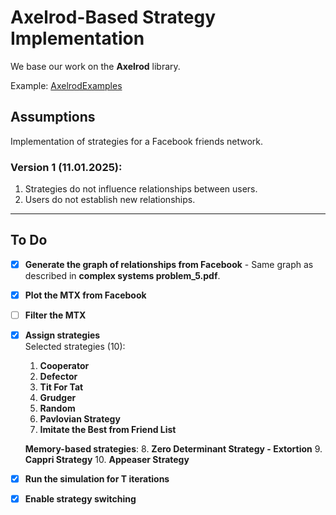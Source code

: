 # Axelrod-Based Strategy Implementation

We base our work on the **Axelrod** library.

Example: [AxelrodExamples](https://github.com/Axelrod-Python/AxelrodExamples)

## Assumptions
Implementation of strategies for a Facebook friends network.

### Version 1 (11.01.2025):
1. Strategies do not influence relationships between users.
2. Users do not establish new relationships.

---

## To Do
- [x] **Generate the graph of relationships from Facebook**
      - Same graph as described in **complex systems problem_5.pdf**.
- [x] **Plot the MTX from Facebook**
- [ ] **Filter the MTX**
- [x] **Assign strategies**  
      Selected strategies (10):
   1. **Cooperator**
   2. **Defector**
   3. **Tit For Tat**
   4. **Grudger**
   5. **Random**
   6. **Pavlovian Strategy**
   7. **Imitate the Best from Friend List**

   **Memory-based strategies**:
   8. **Zero Determinant Strategy - Extortion**
   9. **Cappri Strategy**
   10. **Appeaser Strategy**

- [x] **Run the simulation for T iterations**
- [x] **Enable strategy switching**
